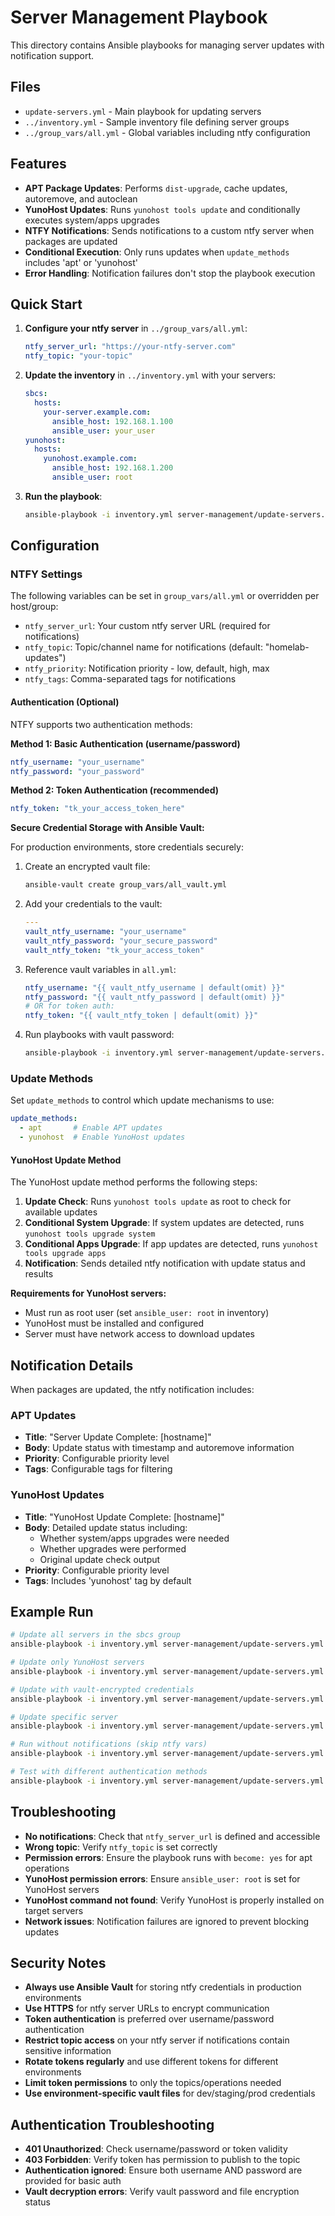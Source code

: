 # Server Management Playbook

This directory contains Ansible playbooks for managing server updates with notification support.

## Files

- `update-servers.yml` - Main playbook for updating servers
- `../inventory.yml` - Sample inventory file defining server groups
- `../group_vars/all.yml` - Global variables including ntfy configuration

## Features

- **APT Package Updates**: Performs `dist-upgrade`, cache updates, autoremove, and autoclean
- **YunoHost Updates**: Runs `yunohost tools update` and conditionally executes system/apps upgrades
- **NTFY Notifications**: Sends notifications to a custom ntfy server when packages are updated
- **Conditional Execution**: Only runs updates when `update_methods` includes 'apt' or 'yunohost'
- **Error Handling**: Notification failures don't stop the playbook execution

## Quick Start

1. **Configure your ntfy server** in `../group_vars/all.yml`:
   ```yaml
   ntfy_server_url: "https://your-ntfy-server.com"
   ntfy_topic: "your-topic"
   ```

2. **Update the inventory** in `../inventory.yml` with your servers:
   ```yaml
   sbcs:
     hosts:
       your-server.example.com:
         ansible_host: 192.168.1.100
         ansible_user: your_user
   yunohost:
     hosts:
       yunohost.example.com:
         ansible_host: 192.168.1.200
         ansible_user: root
   ```

3. **Run the playbook**:
   ```bash
   ansible-playbook -i inventory.yml server-management/update-servers.yml
   ```

## Configuration

### NTFY Settings

The following variables can be set in `group_vars/all.yml` or overridden per host/group:

- `ntfy_server_url`: Your custom ntfy server URL (required for notifications)
- `ntfy_topic`: Topic/channel name for notifications (default: "homelab-updates")
- `ntfy_priority`: Notification priority - low, default, high, max
- `ntfy_tags`: Comma-separated tags for notifications

#### Authentication (Optional)

NTFY supports two authentication methods:

**Method 1: Basic Authentication (username/password)**
```yaml
ntfy_username: "your_username"
ntfy_password: "your_password"
```

**Method 2: Token Authentication (recommended)**
```yaml
ntfy_token: "tk_your_access_token_here"
```

**Secure Credential Storage with Ansible Vault:**

For production environments, store credentials securely:

1. Create an encrypted vault file:
   ```bash
   ansible-vault create group_vars/all_vault.yml
   ```

2. Add your credentials to the vault:
   ```yaml
   ---
   vault_ntfy_username: "your_username"
   vault_ntfy_password: "your_secure_password"
   vault_ntfy_token: "tk_your_access_token"
   ```

3. Reference vault variables in `all.yml`:
   ```yaml
   ntfy_username: "{{ vault_ntfy_username | default(omit) }}"
   ntfy_password: "{{ vault_ntfy_password | default(omit) }}"
   # OR for token auth:
   ntfy_token: "{{ vault_ntfy_token | default(omit) }}"
   ```

4. Run playbooks with vault password:
   ```bash
   ansible-playbook -i inventory.yml server-management/update-servers.yml --ask-vault-pass
   ```

### Update Methods

Set `update_methods` to control which update mechanisms to use:

```yaml
update_methods:
  - apt       # Enable APT updates
  - yunohost  # Enable YunoHost updates
```

#### YunoHost Update Method

The YunoHost update method performs the following steps:

1. **Update Check**: Runs `yunohost tools update` as root to check for available updates
2. **Conditional System Upgrade**: If system updates are detected, runs `yunohost tools upgrade system`
3. **Conditional Apps Upgrade**: If app updates are detected, runs `yunohost tools upgrade apps`
4. **Notification**: Sends detailed ntfy notification with update status and results

**Requirements for YunoHost servers:**
- Must run as root user (set `ansible_user: root` in inventory)
- YunoHost must be installed and configured
- Server must have network access to download updates

## Notification Details

When packages are updated, the ntfy notification includes:

### APT Updates
- **Title**: "Server Update Complete: [hostname]"
- **Body**: Update status with timestamp and autoremove information
- **Priority**: Configurable priority level
- **Tags**: Configurable tags for filtering

### YunoHost Updates
- **Title**: "YunoHost Update Complete: [hostname]"
- **Body**: Detailed update status including:
  - Whether system/apps upgrades were needed
  - Whether upgrades were performed
  - Original update check output
- **Priority**: Configurable priority level
- **Tags**: Includes 'yunohost' tag by default

## Example Run

```bash
# Update all servers in the sbcs group
ansible-playbook -i inventory.yml server-management/update-servers.yml

# Update only YunoHost servers
ansible-playbook -i inventory.yml server-management/update-servers.yml --limit yunohost

# Update with vault-encrypted credentials
ansible-playbook -i inventory.yml server-management/update-servers.yml --ask-vault-pass

# Update specific server
ansible-playbook -i inventory.yml server-management/update-servers.yml --limit server1.example.com

# Run without notifications (skip ntfy vars)
ansible-playbook -i inventory.yml server-management/update-servers.yml -e ntfy_server_url=""

# Test with different authentication methods
ansible-playbook -i inventory.yml server-management/update-servers.yml -e ntfy_token="tk_test_token"
```

## Troubleshooting

- **No notifications**: Check that `ntfy_server_url` is defined and accessible
- **Wrong topic**: Verify `ntfy_topic` is set correctly
- **Permission errors**: Ensure the playbook runs with `become: yes` for apt operations
- **YunoHost permission errors**: Ensure `ansible_user: root` is set for YunoHost servers
- **YunoHost command not found**: Verify YunoHost is properly installed on target servers
- **Network issues**: Notification failures are ignored to prevent blocking updates

## Security Notes

- **Always use Ansible Vault** for storing ntfy credentials in production environments
- **Use HTTPS** for ntfy server URLs to encrypt communication
- **Token authentication** is preferred over username/password authentication
- **Restrict topic access** on your ntfy server if notifications contain sensitive information
- **Rotate tokens regularly** and use different tokens for different environments
- **Limit token permissions** to only the topics/operations needed
- **Use environment-specific vault files** for dev/staging/prod credentials

## Authentication Troubleshooting

- **401 Unauthorized**: Check username/password or token validity
- **403 Forbidden**: Verify token has permission to publish to the topic
- **Authentication ignored**: Ensure both username AND password are provided for basic auth
- **Vault decryption errors**: Verify vault password and file encryption status
